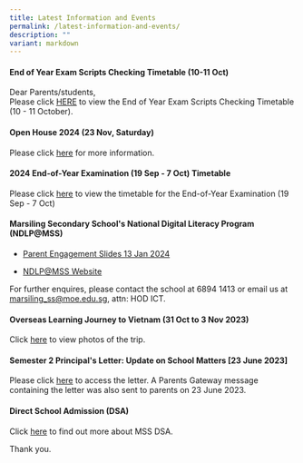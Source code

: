 ```yaml
---
title: Latest Information and Events
permalink: /latest-information-and-events/
description: ""
variant: markdown
---
```

####  End of Year Exam Scripts Checking Timetable (10-11 Oct)
Dear Parents/students, <br>
Please click [HERE](/files/TT_Check_Scripts___Class__6_Oct_.pdf) to view the End of Year Exam Scripts Checking Timetable (10 - 11 October).

#### Open House 2024 (23 Nov, Saturday)
Please click [here](https://marsilingsec.moe.edu.sg/openhouse/) for more information.

#### 2024 End-of-Year Examination (19 Sep - 7 Oct) Timetable

Please click [here](https://www.marsilingsec.moe.edu.sg/resources/assessment-schedule/) to view the timetable for the End-of-Year Examination (19 Sep - 7 Oct)

#### Marsiling Secondary School's National Digital Literacy Program (NDLP@MSS) 

* [Parent Engagement Slides 13 Jan 2024](/files/PDLP/IP1___Parent_Engagement_Deck_2024_Final.pdf)

* [NDLP@MSS Website](https://marsilingsec.moe.edu.sg/national-digital-literacy-program-ndpl-marsiling-secondary-school/)


For further enquires, please contact the school at 6894 1413 or email us at marsiling_ss@moe.edu.sg, attn: HOD ICT.



#### Overseas Learning Journey to Vietnam (31 Oct to 3 Nov 2023)

Click [here](https://go.gov.sg/mss-vietnam-singapore-2023)  to view photos of the trip.

####   Semester 2 Principal's Letter: Update on School Matters [23 June 2023]

Please click [here](/files/Letters/letter-to-parents-23-june-2023.pdf) to access the letter. A Parents Gateway message containing the letter was also sent to parents on 23 June 2023.

####   Direct School Admission (DSA)

Click [here](https://marsilingsec.moe.edu.sg/dsa/) to find out more about MSS DSA.

Thank you.